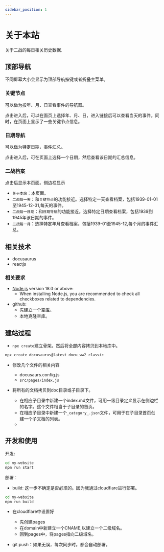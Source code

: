 ```yaml
---
sidebar_position: 1
---
```


# 关于本站

关于二战的每日相关历史数据.

## 顶部导航
不同屏幕大小会显示为顶部导航按键或者折叠主菜单。

### 关键节点
可以做为按年、月、日查看事件的导航器。

点击进入后，可以在面页上选择年、月、日，进入链接后可以查看当天的事件。同时，在页面上显示了一些关键节点信息。

### 日期导航
可以做为特定日期，事件汇总。

点击进入后，可在页面上选择一个日期，然后查看该日期的汇总信息。

### 二战档案
点击后显示本页面。侧边栏显示
- `关于本站`：本页面。
- `二战每一天`：和`关键节点`的功能接近。选择特定一天查看档案，包括1939-01-01至1945-12-31,每天的事件。
- `二战每一日期`：和`日期导航`的功能接近。选择特定日期查看档案，包括1939到1945年该日期的事件。
- `二战每一月`：选择特定年月查看档案，包括1939-01至1945-12,每个月的事件汇总。

## 相关技术

- docusaurus
- reactjs

### 相关要求

- [Node.js](https://nodejs.org/en/download/) version 18.0 or above:
  - When installing Node.js, you are recommended to check all checkboxes related to dependencies.
- github:
  - 先建立一个空库。
  - 本地克隆空库。

## 建站过程

- `npx create`建立骨架。然后将全部内容拷贝到本地库中。

```bash
npx create docusaurus@latest docu_ww2 classic
```
- 修改几个文件的相关内容
  - docusaurs.config.js
  - `src/pages/index.js`

- 将所有的文档拷贝到doc目录或子目录下。
  - 在相应子目录中新建一个index.md文件，可用一级目录定义显示在侧边栏的名字。这个文件相当于子目录的首页。
  - 在相应子目录中新建一个`_category_.json`文件，可用于在子目录首页创建一个子文档的列表。
  - 

## 开发和使用

开发:

```bash
cd my-website
npm run start
```

部署：
- build: 这一步不确定是否必须的。因为我通过cloudflare进行部署。
```bash
cd my-website
npm run build
```
- 在cloudflare中设置好
  - 先创建pages
  - 在domain中新建立一个CNAME,以建立一个二级域名。
  - 回到pages中，将pages指向二级域名。

- git push：如果无误，每次同步时，都会自动部署。